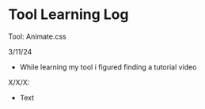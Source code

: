 # Tool Learning Log

Tool: Animate.css

3/11/24


* While learning my tool i figured finding a tutorial video 

X/X/X:
* Text


<!--
* Links you used today (websites, videos, etc)
* Things you tried, progress you made, etc
* Challenges, a-ha moments, etc
* Questions you still have
* What you're going to try next
-->
